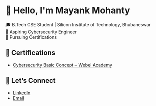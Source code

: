 # 👋 Hello, I'm Mayank Mohanty

🎓 B.Tech CSE Student | Silicon Institute of Technology, Bhubaneswar  
🔐 Aspiring Cybersecurity Engineer  
📜 Pursuing Certifications

## 📜 Certifications
- [Cybersecurity Basic Concept – Webel Academy](https://webel.academy/cscoe/admin/tool/certificate/index.php?code=0242968091MM)

## 🤝 Let’s Connect
- [LinkedIn](https://www.linkedin.com/in/mayank-mohanty-m135718)
- [Email](mohantymayank07@gmail.com)
